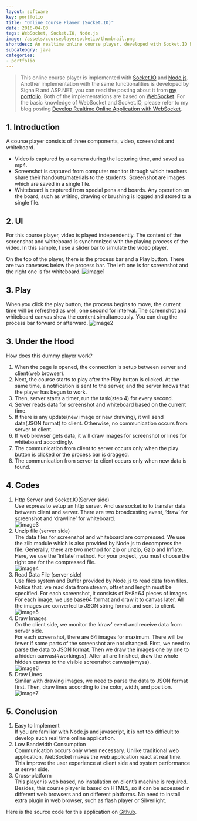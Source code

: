 ```yaml
---
layout: software
key: portfolio
title: "Online Course Player (Socket.IO)"
date: 2016-04-03
tags: WebSocket, Socket.IO, Node.js
image: /assets/courseplayersocketio/thumbnail.png
shortdesc: An realtime online course player, developed with Socket.IO based on Node.js
subcateogry: java
categories:
- portfolio
---
```


> This online course player is implemented with [Socket.IO](http://socket.io/) and [Node.js](https://nodejs.org/en/). Another implementation with the same functionalities is developed by SignalR and ASP.NET, you can read the posting about it from [my portfolio](http://jojozhuang.github.io/portfolio/2016/03/25/Online-Course-Player-SignalR/). Both of the implementations are based on [WebSocket](https://en.wikipedia.org/wiki/WebSocket). For the basic knowledge of WebSocket and Socket.IO, please refer to my blog posting [Develop Realtime Online Application with WebSocket](http://jojozhuang.github.io/blog/2016/03/07/develop-realtime-online-application-with-websocket/).

## 1. Introduction
A course player consists of three components, video, screenshot and whiteboard.

* Video is captured by a camera during the lecturing time, and saved as mp4.
* Screenshot is captured from computer monitor through which teachers share their handouts/materials to the students. Screenshot are images which are saved in a single file.
* Whiteboard is captured from special pens and boards. Any operation on the board, such as writing, drawing or brushing is logged and stored to a single file.

## 2. UI
For this course player, video is played independently. The content of the screenshot and whiteboard is synchronized with the playing process of the video. In this sample, I use a slider bar to simulate the video player.

On the top of the player, there is the process bar and a Play button. There are two canvases below the process bar. The left one is for screenshot and the right one is for whiteboard.
![image1](/assets/courseplayersocketio/image1.png)  

## 3. Play
When you click the play button, the process begins to move, the current time will be refreshed as well, one second for interval. The screenshot and whiteboard canvas show the content simultaneously. You can drag the process bar forward or afterward.
![image2](/assets/courseplayersocketio/image2.png)  

## 3. Under the Hood
How does this dummy player work?
1) When the page is opened, the connection is setup between server and client(web browser).  
2) Next, the course starts to play after the Play button is clicked. At the same time, a notification is sent to the server, and the server knows that the player has begun to work.  
3) Then, server starts a timer, run the task(step 4) for every second.  
4) Server reads data for screenshot and whiteboard based on the current time.  
5) If there is any update(new image or new drawing), it will send data(JSON format) to client. Otherwise, no communication occurs from server to client.  
6) If web browser gets data, it will draw images for screenshot or lines for whiteboard accordingly.  
7) The communication from client to server occurs only when the play button is clicked or the process bar is dragged.  
8) The communication from server to client occurs only when new data is found.  

## 4. Codes
1) Http Server and Socket.IO(Server side)  
Use express to setup an http server. And use socket.io to transfer data between client and server. There are two broadcasting event, ‘draw’ for screenshot and ‘drawline’ for whiteboard.  
![image3](/assets/courseplayersocketio/image3.png)  
2) Unzip file (server side)  
The data files for screenshot and whiteboard are compressed. We use the zlib module which is also provided by Node.js to decompress the file. Generally, there are two method for zip or unzip, Gzip and Inflate. Here, we use the ‘Inflate’ method. For your project, you must choose the right one for the compressed file.  
![image4](/assets/courseplayersocketio/image4.png)  
3) Read Data File (server side)  
Use files system and Buffer provided by Node.js to read data from files. Notice that, we read data from stream, offset and length must be specified. For each screenshot, it consists of 8\*8=64 pieces of images. For each image, we use base64 format and draw it to canvas later. All the images are converted to JSON string format and sent to client.  
![image5](/assets/courseplayersocketio/image5.png)  
4) Draw Images  
On the client side, we monitor the ‘draw’ event and receive data from server side.  
For each screenshot, there are 64 images for maximum. There will be fewer if some parts of the screenshot are not changed. First, we need to parse the data to JSON format. Then we draw the images one by one to a hidden canvas(\#workingss). After all are finished, draw the whole hidden canvas to the visible screenshot canvas(\#myss).  
![image6](/assets/courseplayersocketio/image6.png)  
5) Draw Lines  
Similar with drawing images, we need to parse the data to JSON format first. Then, draw lines according to the color, width, and position.  
![image7](/assets/courseplayersocketio/image7.png)  

## 5. Conclusion
1) Easy to Implement  
If you are familiar with Node.js and javascript, it is not too difficult to develop such real time online application.  
2) Low Bandwidth Consumption  
Communication occurs only when necessary. Unlike traditional web application, WebSocket makes the web application react at real time. This improve the user experience at client side and system performance at server side.  
3) Cross-platform  
This player is web based, no installation on client’s machine is required. Besides, this course player is based on HTML5, so it can be accessed in different web browsers and on different platforms. No need to install extra plugin in web browser, such as flash player or Silverlight.  

Here is the source code for this application on [Github](https://github.com/jojozhuang/Study/tree/master/NodeJs/CoursePlayer).
